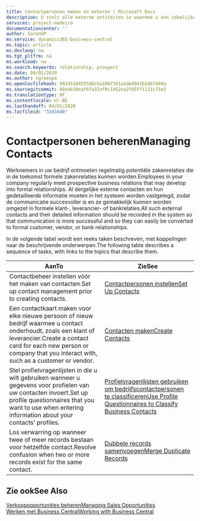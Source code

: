 ```yaml
---
title: Contactpersonen maken en beheren | Microsoft Docs
description: U stelt alle externe entiteiten in waarmee u een zakelijke relatie hebt (zoals prospects, klanten, leveranciers en consultants) als contacten.
services: project-madeira
documentationcenter: ''
author: SorenGP
ms.service: dynamics365-business-central
ms.topic: article
ms.devlang: na
ms.tgt_pltfrm: na
ms.workload: na
ms.search.keywords: relationship, prospect
ms.date: 04/01/2020
ms.author: sgroespe
ms.openlocfilehash: 99345104555d8cba2887361a1de4941b24b7499a
ms.sourcegitcommit: 88e4b30eaf6fa32af0c1452ce2f85ff1111c75e2
ms.translationtype: HT
ms.contentlocale: nl-BE
ms.lasthandoff: 04/01/2020
ms.locfileid: "3181640"
---
```

# <a name="managing-contacts"></a><span data-ttu-id="880be-103">Contactpersonen beheren</span><span class="sxs-lookup"><span data-stu-id="880be-103">Managing Contacts</span></span>
<span data-ttu-id="880be-104">Werknemers in uw bedrijf ontmoeten regelmatig potentiële zakenrelaties die in de toekomst formele zakenrelaties kunnen worden.</span><span class="sxs-lookup"><span data-stu-id="880be-104">Employees in your company regularly meet prospective business relations that may develop into formal relationships.</span></span> <span data-ttu-id="880be-105">Al dergelijke externe contacten en hun gedetailleerde informatie moeten in het systeem worden vastgelegd, zodat de communicatie succesvoller is en ze gemakkelijk kunnen worden omgezet in formele klant-, leverancier- of bankrelaties.</span><span class="sxs-lookup"><span data-stu-id="880be-105">All such external contacts and their detailed information should be recorded in the system so that communication is more successful and so they can easily be converted to formal customer, vendor, or bank relationships.</span></span>

<span data-ttu-id="880be-106">In de volgende tabel wordt een reeks taken beschreven, met koppelingen naar de beschrijvende onderwerpen.</span><span class="sxs-lookup"><span data-stu-id="880be-106">The following table describes a sequence of tasks, with links to the topics that describe them.</span></span>

| <span data-ttu-id="880be-107">Aan</span><span class="sxs-lookup"><span data-stu-id="880be-107">To</span></span> | <span data-ttu-id="880be-108">Zie</span><span class="sxs-lookup"><span data-stu-id="880be-108">See</span></span> |
| --- | --- |
| <span data-ttu-id="880be-109">Contactbeheer instellen vóór het maken van contacten.</span><span class="sxs-lookup"><span data-stu-id="880be-109">Set up contact management prior to creating contacts.</span></span> |[<span data-ttu-id="880be-110">Contactpersonen instellen</span><span class="sxs-lookup"><span data-stu-id="880be-110">Set Up Contacts</span></span>](marketing-setup-contacts.md) |
| <span data-ttu-id="880be-111">Een contactkaart maken voor elke nieuwe persoon of nieuw bedrijf waarmee u contact onderhoudt, zoals een klant of leverancier.</span><span class="sxs-lookup"><span data-stu-id="880be-111">Create a contact card for each new person or company that you interact with, such as a customer or vendor.</span></span> |[<span data-ttu-id="880be-112">Contacten maken</span><span class="sxs-lookup"><span data-stu-id="880be-112">Create Contacts</span></span>](marketing-create-contact-companies.md) |
|<span data-ttu-id="880be-113">Stel profielvragenlijsten in die u wilt gebruiken wanneer u gegevens voor profielen van uw contacten invoert.</span><span class="sxs-lookup"><span data-stu-id="880be-113">Set up profile questionnaires that you want to use when entering information about your contacts' profiles.</span></span>|[<span data-ttu-id="880be-114">Profielvragenlijsten gebruiken om bedrijfscontactpersonen te classificeren</span><span class="sxs-lookup"><span data-stu-id="880be-114">Use Profile Questionnaires to Classify Business Contacts</span></span>](marketing-create-contact-profile-questionnaire.md)|
|<span data-ttu-id="880be-115">Los verwarring op wanneer twee of meer records bestaan voor hetzelfde contact.</span><span class="sxs-lookup"><span data-stu-id="880be-115">Resolve confusion when two or more records exist for the same contact.</span></span>|[<span data-ttu-id="880be-116">Dubbele records samenvoegen</span><span class="sxs-lookup"><span data-stu-id="880be-116">Merge Duplicate Records</span></span>](sales-how-merge-duplicate-records.md)|

## <a name="see-also"></a><span data-ttu-id="880be-117">Zie ook</span><span class="sxs-lookup"><span data-stu-id="880be-117">See Also</span></span>
[<span data-ttu-id="880be-118">Verkoopopportunities beheren</span><span class="sxs-lookup"><span data-stu-id="880be-118">Managing Sales Opportunities</span></span>](marketing-manage-sales-opportunities.md)  
[<span data-ttu-id="880be-119">Werken met Business Central</span><span class="sxs-lookup"><span data-stu-id="880be-119">Working with Business Central</span></span>](ui-work-product.md)  
